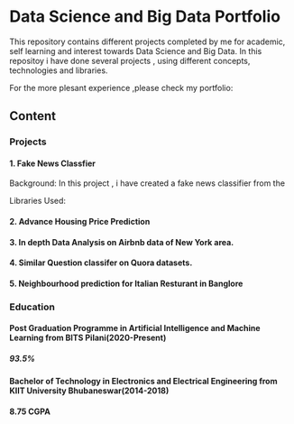# Data Science and Big Data Portfolio

This repository contains different projects completed by me for academic, self learning and interest towards Data Science and Big Data.
In this repositoy i have done several projects , using different concepts, technologies and libraries.

For the more plesant experience ,please check my portfolio:  

## Content

### Projects 

#### 1. Fake News Classfier
  
  Background: In this project , i have created a fake news classifier from the 
  
  Libraries Used: 
  
  
#### 2. Advance Housing Price Prediction


#### 3. In depth Data Analysis on Airbnb data of New York area.

#### 4. Similar Question classifer on Quora datasets.

#### 5. Neighbourhood prediction for Italian Resturant in Banglore


### Education

#### Post Graduation Programme in Artificial Intelligence and Machine Learning from BITS Pilani(2020-Present)
##### 93.5%

#### Bachelor of Technology in Electronics and Electrical Engineering from KIIT University Bhubaneswar(2014-2018)
#### 8.75 CGPA

